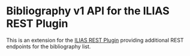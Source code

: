 Bibliography v1 API for the ILIAS REST Plugin
=============================================
This is an extension for the [ILIAS REST Plugin](https://github.com/hrz-unimr/Ilias.RESTPlugin)
providing additional REST endpoints for the bibliography list.